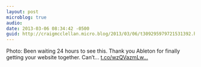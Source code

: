 ```yaml
---
layout: post
microblog: true
audio: 
date: 2013-03-06 08:34:42 -0500
guid: http://craigmcclellan.micro.blog/2013/03/06/t309295979721531392.html
---
```

Photo: Been waiting 24 hours to see this. Thank you Ableton for finally getting your website together. Can’t... [t.co/wzQVazmLw...](http://t.co/wzQVazmLwF)
